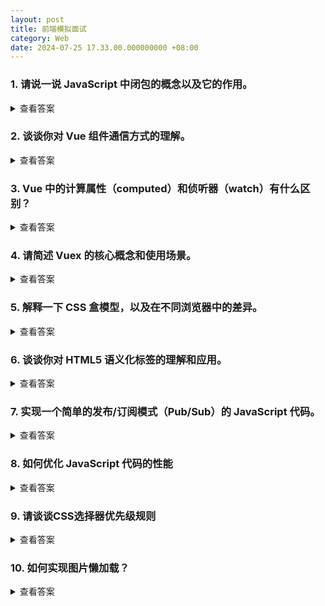 ```yaml
---
layout: post
title: 前端模拟面试
category: Web
date: 2024-07-25 17.33.00.000000000 +08:00
---
```


### 1. 请说一说 JavaScript 中闭包的概念以及它的作用。

<details>
<summary>查看答案</summary>
闭包是 JavaScript 中一个重要的概念，它允许函数在定义时访问其外部函数的变量和参数。 <br>
闭包的作用是：
<ol>
<li>实现私有变量，保护数据的安全性和隐私性。</li>
<li> 可以让函数的变量值始终保持在内存中，延长变量的生命周期。</li>
<li>可以模拟块级作用域，在 JavaScript 缺乏块级作用域的情况下实现类似的效果。</li>
</ol>
</details>

### 2. 谈谈你对 Vue 组件通信方式的理解。

<details>
<summary>查看答案</summary>

<b>Vue 父子组件通信：</b>

<ul>
<li>父组件向子组件传值：使用 props 。父组件在使用子组件时，通过属性的形式将值传递给子组件。需要注意的是，props
  可以进行类型校验（如字符串、数字、对象、数组等），以确保传递的值符合预期。同时，如果传递的是对象或数组，当父组件中的数据发生变化时，子组件中的
  props 值不会自动响应，除非进行特殊处理。</li>
<li> 子组件向父组件传值：通过自定义事件 emit 。子组件在内部使用 this.$emit('自定义事件名', 传递的数据)
  来触发事件，并将数据传递给父组件。父组件在使用子组件时，通过 @自定义事件名="处理函数" 来接收子组件传递的数据，并进行相应的处理。</li>

<b>非父子组件通信：</b>

<li> Vuex ：是一个集中式的状态管理库，适用于大型复杂的应用。它将应用的状态集中管理，使得多个组件可以共享和修改状态，并且状态的变化是可追踪和可预测的。</li>
<li> Pinia ：也是一个状态管理库，相比 Vuex 更加简洁和现代化，提供了类似的状态共享和管理功能。</li>
<li> provide / inject ：这对选项允许一个祖先组件向其所有子孙后代组件注入数据。祖先组件使用 provide 提供数据，子孙组件使用
  inject 来接收数据。但要注意，这种方式提供的数据不是响应式的，除非数据本身是响应式对象。</li>
</ul>
</details>

### 3. Vue 中的计算属性（computed）和侦听器（watch）有什么区别？

<details>
<summary>查看答案</summary>

<b>计算属性（computed）：</b>

<ul>
<li>基于已有的响应式数据进行计算，返回一个新的派生值。</li>
<li>具有缓存特性，只有在其依赖的数据发生变化时才会重新计算。</li>
<li>通常用于对多个相关数据进行简单的计算和格式化输出。</li>
<li>计算属性默认只有 getter 方法，当需要时可以定义 setter 方法来实现双向绑定。</li>
</ul>

<b>侦听器（watch）：</b>

* 用于监听特定数据的变化，并执行相应的回调函数。
* 可以监听单个数据、对象的属性、数组的元素等。
* 当监听对象的深层属性变化时，需要设置 deep: true 。
* 适合处理数据变化时的复杂逻辑，例如异步操作、执行一系列相关的数据更新等。

在实际应用中，当需要根据数据的变化进行简单计算和格式化时，优先使用计算属性；
当需要处理复杂的逻辑，特别是涉及异步操作和多个相关数据的更新时，使用侦听器更为合适。

</details>

### 4. 请简述 Vuex 的核心概念和使用场景。

<details>
<summary>查看答案</summary>

Vuex 的核心概念包括 State（存储应用的状态数据）、Mutations（用于更改状态，且是同步操作）、
Actions（用于处理异步操作，并通过提交 Mutations 来更改状态）、 Getters（用于从 State 中派生计算属性）
和 Modules（用于将大型的状态管理拆分成多个模块）。

<ul>
<li> State 用于存储应用的状态数据，是单一数据源。</li>
<li> Mutations 用于更改状态，并且必须是同步操作，以保证状态更改的可追踪性和可预测性。</li>
<li> Actions 用于处理异步操作，如网络请求等，然后通过提交 Mutations 来最终更改状态。</li>
<li> Getters 可以从 State 中派生计算属性，方便组件获取经过处理或计算后的状态数据。</li>
<li> Modules 可以将大型的状态管理按照功能模块进行拆分，使状态管理更加清晰和可维护。</li>
</ul>
</details>

### 5. 解释一下 CSS 盒模型，以及在不同浏览器中的差异。

<details>
<summary>查看答案</summary>

在CSS中，每个元素都被一个“盒子”所包围。盒子类型分为行盒和块盒，行盒的宽高由其内容决定，无法直接设定宽高；块盒则可以自由设定宽高。  
盒模型分为标准盒模型和怪异盒模型（也称为IE盒模型）。标准盒模型中，元素的宽度和高度仅包括内容部分，不包含内边距（padding）、边框（border）和外边距（margin）；而怪异盒模型中，元素的宽度和高度包含了内容、内边距和边框。  
在现代的 Chrome 内核浏览器中，默认使用标准盒模型；在传统的 IE 内核浏览器中，默认使用怪异盒模型。  
我们可以通过设置<code>box-sizing: border-box;</code>来将盒模型的类型更改为怪异盒模型，使其计算宽度和高度时包含内边距和边框。

</details>

### 6. 谈谈你对 HTML5 语义化标签的理解和应用。

<details>
<summary>查看答案</summary>

HTML5
语义化标签是指在HTML5中使用语义化的标签，这些标签能够更好地描述网页的内容和结构，从而提高网页的可读性、可维护性和可访问性。   
HTML5 语义化标签包括：
<ul>
<li> <code>&lt;header&gt;</code>：用于定义页面的头部区域，通常包含网站名称、导航菜单等。</li>
<li> <code>&lt;nav&gt;</code>：用于定义导航区域，通常包含网站导航菜单。</li>
<li> <code>&lt;main&gt;</code>：用于定义页面的主内容区域，通常包含文章、表格、图像等。</li>
<li> <code>&lt;article&gt;</code>：用于定义独立的文章或内容片段，通常包含文章标题、作者、发布日期等。</li>
<li> <code>&lt;section&gt;</code>：用于定义页面的章节区域，通常包含文章、表格、图像等。</li>
<li> <code>&lt;aside&gt;</code>：用于定义页面的侧边栏区域。</li>
<li> <code>&lt;footer&gt;</code>：用于定义页面的底部区域，通常包含版权信息、联系信息等。</li>
</ul>
</details>

### 7. 实现一个简单的发布/订阅模式（Pub/Sub）的 JavaScript 代码。

<details>
<summary>查看答案</summary>

<pre>
class EventEmitter {
    constructor() {
        this.events = {};
    }

    on(eventName, callback) {
        if (!this.events[eventName]) {
            this.events[eventName] = [];
        }
        this.events[eventName].push(callback);
    }

    emit(eventName, ...args) {
        if (this.events[eventName]) {
            this.events[eventName].forEach(callback => callback(...args));
        }
    }

}
</pre>

</details>

### 8. 如何优化 JavaScript 代码的性能

<details>
<summary>查看答案</summary>
<ol>
<li>代码压缩和混淆：通过工具如 Webpack 或 Gulp 对代码进行压缩和混淆，可以减小文件体积，加快下载和解析速度。</li>
<li>缓存策略：利用浏览器的缓存机制，为静态 JavaScript 文件设置合适的缓存头，避免重复下载。</li>
<li>避免不必要的计算：在可能的情况下，提前计算或缓存计算结果，避免在关键路径上进行复杂的计算。</li>
<li>选择合适的数据结构和算法：根据具体的业务需求，选择效率更高的数据结构（如 Map 对比 Object）和算法。</li>
<li>避免全局变量：过多的全局变量可能导致命名冲突和意外的修改，尽量使用局部变量或模块模式。</li>
<li>事件委托：当处理大量相似元素的事件时，使用事件委托可以减少事件处理函数的数量，提高性能。</li>
</ol>
</details>

### 9. 请谈谈CSS选择器优先级规则

<details>
<summary>查看答案</summary>

CSS 选择器主要分为以下几种类型：
<ol>
<li> ID 选择器：通过元素的 id 属性进行选择，例如 <pre>#myElement</pre> 。</li>
<li> 类选择器：基于元素的 class 属性选择，如 <pre>.myClass</pre> 。</li>
<li> 标签选择器：直接选择指定的 HTML 标签，例如 <pre>div</pre> 、 <pre>p</pre> 等。</li>
<li> 属性选择器：根据元素的属性及其值来选取，如 <pre>[type="text"]</pre> 。</li>
<li> 伪类选择器：根据元素的特定状态选取，像 <pre>:hover</pre> （鼠标悬停时）、 <pre>:active</pre> （被激活时）、 <pre>:focus</pre>（获取焦点时）等。</li>
<li> 伪元素选择器：选择元素的特定部分，例如 <pre>::before</pre> （在元素内容之前添加内容）、 <pre>::after</pre> （在元素内容之后添加内容）。</li>
</ol>
这些选择器具有不同的优先级和特殊性：
<ol>
<li> 优先级从高到低依次为：<pre>行内样式</pre> > <pre>ID 选择器</pre> > <pre>类、伪类、属性选择器</pre> > <pre>标签、伪元素选择器</pre> 。
<li>具体的特殊性计算方式：
   <ul>
      <li> ID 选择器 的特殊性为 <pre>(1, 0, 0)</pre>。</li>
      <li> 类、伪类、属性选择器 的特殊性为 <pre>(0, 1, 0)</pre> 。</li>
      <li> 标签、伪元素选择器 的特殊性为 <pre>(0, 0, 1)</pre> 。</li>
   </ul>
</li> 
<li>当多个选择器同时作用于一个元素时，特殊性值越大，优先级越高。如果特殊性相同，则后出现的样式声明会覆盖先出现的。</li></ol>
</details>

### 10. 如何实现图片懒加载？

<details>
<summary>查看答案</summary>

<li><b>设置图片的 data-src 属性：</b>  
   将图片的实际地址存储在 <pre>data-src</pre> 属性中，而初始的 <pre>src</pre> 属性可以设置为一个占位图片或空白。</li>
<li><b>监听滚动事件：</b>
   当页面滚动时，计算图片是否进入可视区域。如果进入，则将 data-src 的值赋给 src ，触发图片加载。</li>
<li><b>使用 IntersectionObserver API：</b>
   创建 <pre>IntersectionObserver</pre> 对象，配置其回调函数。当被观察的图片元素进入或退出视口时，回调函数会被触发，从而进行图片的加载操作。</li>
<li><b>利用loading="lazy"属性（HTML5 特性）：</b>  
   在 <pre>&lt;img&gt;</pre> 标签中添加 <pre>loading="lazy"</pre> 属性，浏览器会在适当的时候自动加载图片。</li>
<li><b>预加载策略：</b>
   对于即将进入视口的图片，可以提前进行预加载，提高加载的响应速度。</li>
<li><b>延迟加载：</b>  
   除了视口判断，还可以根据用户的操作行为或页面的加载进度来决定图片的加载时机，例如在页面完全加载一段时间后再加载非关键图片。</li>
<li><b>图片压缩和优化：</b>  
   在保证图片质量的前提下，对图片进行压缩处理，减小图片的大小，加快加载速度。</li>
<li><b>服务端处理：</b>
   在服务端根据请求的上下文和用户信息，有针对性地返回不同分辨率或尺寸的图片，以适应不同的网络环境和设备。</li>

</details>